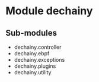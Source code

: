 Module dechainy
===============

Sub-modules
-----------
* dechainy.controller
* dechainy.ebpf
* dechainy.exceptions
* dechainy.plugins
* dechainy.utility
